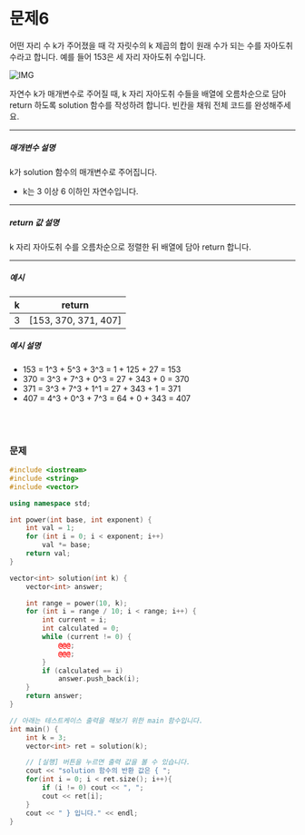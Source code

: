 
# 문제6
어떤 자리 수 k가 주어졌을 때 각 자릿수의 k 제곱의 합이 원래 수가 되는 수를 자아도취 수라고 합니다. 예를 들어 153은 세 자리 자아도취 수입니다.

![IMG](http://res.cloudinary.com/drsnvubas/image/upload/c_scale,w_400/v1518153392/narci_qsawna.png)

자연수 k가 매개변수로 주어질 때, k 자리 자아도취 수들을 배열에 오름차순으로 담아 return 하도록 solution 함수를 작성하려 합니다. 빈칸을 채워 전체 코드를 완성해주세요.

---

##### 매개변수 설명
k가 solution 함수의 매개변수로 주어집니다.

* k는 3 이상 6 이하인 자연수입니다.

---

##### return 값 설명

k 자리 자아도취 수를 오름차순으로 정렬한 뒤 배열에 담아 return 합니다.

---

##### 예시

| k | return               |
|---|----------------------|
| 3 | [153, 370, 371, 407] |

##### 예시 설명

* 153 = 1^3 + 5^3 + 3^3 = 1 + 125 + 27 = 153
* 370 = 3^3 + 7^3 + 0^3 = 27 + 343 + 0 = 370
* 371 = 3^3 + 7^3 + 1^1 = 27 + 343 + 1 = 371
* 407 = 4^3 + 0^3 + 7^3 = 64 + 0 + 343 = 407


<br>
<br>

### 문제

```cpp
#include <iostream>
#include <string>
#include <vector>

using namespace std;

int power(int base, int exponent) {
    int val = 1;
    for (int i = 0; i < exponent; i++)
        val *= base;
    return val;
}

vector<int> solution(int k) {
    vector<int> answer;

    int range = power(10, k);
    for (int i = range / 10; i < range; i++) {
        int current = i;
        int calculated = 0;
        while (current != 0) {
            @@@;
            @@@;
        }
        if (calculated == i)
            answer.push_back(i);
    }
    return answer;
}

// 아래는 테스트케이스 출력을 해보기 위한 main 함수입니다.
int main() {
    int k = 3;
    vector<int> ret = solution(k);

    // [실행] 버튼을 누르면 출력 값을 볼 수 있습니다.
    cout << "solution 함수의 반환 값은 { ";
    for(int i = 0; i < ret.size(); i++){
        if (i != 0) cout << ", ";
        cout << ret[i];
    }
    cout << " } 입니다." << endl;
}
```
